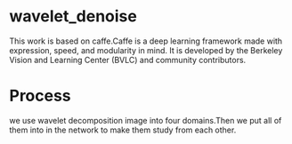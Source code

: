 # wavelet_denoise
This work is based on caffe.Caffe is a deep learning framework made with expression, speed, and modularity in mind. It is developed by the Berkeley Vision and Learning Center (BVLC) and community contributors.
# Process
we use wavelet decomposition image into four domains.Then we put all of them into in the network to make them study from each other.
